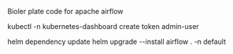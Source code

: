 Bioler plate code for apache airflow

kubectl -n kubernetes-dashboard create token admin-user

helm dependency update
helm upgrade --install airflow . -n default